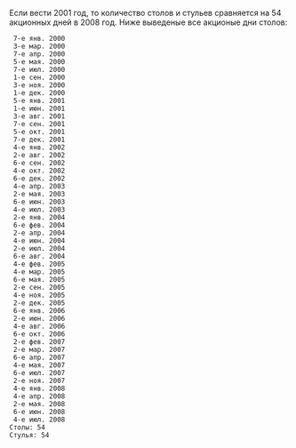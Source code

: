 Если вести 2001 год, то количество столов и стульев сравняется на 54 акционных дней в 2008 год. Ниже выведеные все акционые дни столов:
```
 7-е янв. 2000
 3-е мар. 2000
 7-е апр. 2000
 5-е мая. 2000
 7-е июл. 2000
 1-е сен. 2000
 3-е ноя. 2000
 1-е дек. 2000
 5-е янв. 2001
 1-е июн. 2001
 3-е авг. 2001
 7-е сен. 2001
 5-е окт. 2001
 7-е дек. 2001
 4-е янв. 2002
 2-е авг. 2002
 6-е сен. 2002
 4-е окт. 2002
 6-е дек. 2002
 4-е апр. 2003
 2-е мая. 2003
 6-е июн. 2003
 4-е июл. 2003
 2-е янв. 2004
 6-е фев. 2004
 2-е апр. 2004
 4-е июн. 2004
 2-е июл. 2004
 6-е авг. 2004
 4-е фев. 2005
 4-е мар. 2005
 6-е мая. 2005
 2-е сен. 2005
 4-е ноя. 2005
 2-е дек. 2005
 6-е янв. 2006
 2-е июн. 2006
 4-е авг. 2006
 6-е окт. 2006
 2-е фев. 2007
 2-е мар. 2007
 6-е апр. 2007
 4-е мая. 2007
 6-е июл. 2007
 2-е ноя. 2007
 4-е янв. 2008
 4-е апр. 2008
 2-е мая. 2008
 6-е июн. 2008
 4-е июл. 2008
Столы: 54
Стулья: 54
```
